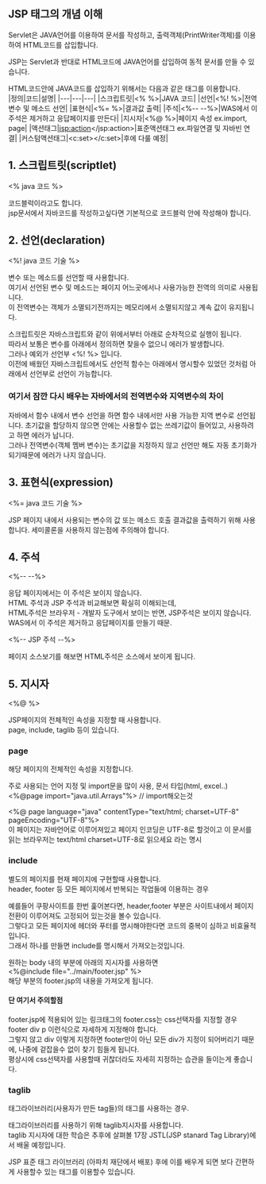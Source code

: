 ## JSP 태그의 개념 이해

Servlet은 JAVA언어를 이용하여 문서를 작성하고, 출력객체(PrintWriter객체)를 이용하여 HTML코드를 삽입합니다.

JSP는 Servlet과 반대로 HTML코드에 JAVA언어를 삽입하여 동적 문서를 만들 수 있습니다.

HTML코드안에 JAVA코드를 삽입하기 위해서는 다음과 같은 태그를 이용합니다.  
|정의|코드|설명|
|---|---|---|
|스크립트릿|<%	   %>|JAVA 코드|
|선언|<%!	   %>|전역변수 및 메소드 선언|
|표현식|<%=	   %>|결과값 출력|
|주석|<%--	 --%>|WAS에서 이 주석은 제거하고 응답페이지를 만든다|
|지시자|<%@	   %>|페이지 속성 ex.import, page|
|액션태그|<jsp:action></jsp:action>|표준액션태그  ex.파일연결 및 자바빈 연결|
|커스텀액션태그|<c:set></c:set>|후에 다룰 예정|

## 1. 스크립트릿(scriptlet)

<% java 코드 %>

코드블럭이라고도 합니다.  
jsp문서에서 자바코드를 작성하고싶다면 기본적으로 코드블럭 안에 작성해야 합니다.

## 2. 선언(declaration)

<%! java 코드 기술 %>

변수 또는 메소드를 선언할 때 사용합니다.  
여기서 선언된 변수 및 메소드는 페이지 어느곳에서나 사용가능한 전역의 의미로 사용됩니다.  
이 전역변수는 객체가 소멸되기전까지는 메모리에서 소멸되지않고 계속 값이 유지됩니다.

스크립트릿은 자바스크립트와 같이 위에서부터 아래로 순차적으로 실행이 됩니다.  
따라서 보통은 변수를 아래에서 정의하면 찾을수 없으니 에러가 발생합니다.  
그러나 예외가 선언부 <%! %> 입니다.  
이전에 배웠던 자바스크립트에서도 선언적 함수는 아래에서 명시할수 있었던 것처럼 아래에서 선언부로 선언이 가능합니다.


### 여기서 잠깐 다시 배우는 자바에서의 전역변수와 지역변수의 차이
자바에서 함수 내에서 변수 선언을 하면 함수 내에서만 사용 가능한 지역 변수로 선언됩니다. 초기값을 할당하지 않으면 안에는 사용할수 없는 쓰레기값이 들어있고, 사용하려고 하면 에러가 납니다.  
그러나 전역변수(객체 멤버 변수)는 초기값을 지정하지 않고 선언만 해도 자동 초기화가 되기때문에 에러가 나지 않습니다.


## 3. 표현식(expression)

<%= java 코드 기술 %>

JSP 페이지 내에서 사용되는 변수의 값 또는 메소드 호출 결과값을 출력하기 위해 사용합니다.
세미콜론을 사용하지 않는점에 주의해야 합니다.

## 4. 주석

<%--	 --%>

응답 페이지에서는 이 주석은 보이지 않습니다.  
HTML 주석과 JSP 주석과 비교해보면 확실히 이해되는데,  
HTML주석은 브라우저 - 개발자 도구에서 보이는 반면, JSP주석은 보이지 않습니다.  
WAS에서 이 주석은 제거하고 응답페이지를 만들기 때문.

<%-- JSP 주석 --%>
<!-- HTML 주석 -->

페이지 소스보기를 해보면 HTML주석은 소스에서 보이게 됩니다.


## 5. 지시자

<%@	%>

JSP페이지의 전체적인 속성을 지정할 때 사용합니다.  
page, include, taglib 등이 있습니다.

### page
해당 페이지의 전체적인 속성을 지정합니다.

주로 사용되는 언어 지정 및 import문을 많이 사용, 문서 타입(html, excel..)  
<%@page import="java.util.Arrays"%>  // import해오는것

<%@ page language="java" contentType="text/html; charset=UTF-8" pageEncoding="UTF-8"%>  
이 페이지는 자바언어로 이루어져있고 페이지 인코딩은 UTF-8로 할것이고 이 문서를 읽는 브라우저는 text/html charset=UTF-8로 읽으세요 라는 명시

### include
별도의 페이지를 현재 페이지에 구현할때 사용합니다.  
header, footer 등 모든 페이지에서 반복되는 작업들에 이용하는 경우

예를들어 쿠팡사이트를 한번 훑어본다면, header,footer 부분은 사이트내에서 페이지 전환이 이루어져도 고정되어 있는것을 볼수 있습니다.  
그렇다고 모든 페이지에 헤더와 푸터를 명시해야한다면 코드의 중복이 심하고 비효율적입니다.  
그래서 하나를 만들면 include를 명시해서 가져오는것입니다.

원하는 body 내의 부분에 아래의 지시자를 사용하면  
<%@include file="../main/footer.jsp" %>  
해당 부분의 footer.jsp의 내용을 가져오게 됩니다. 

#### 단 여기서 주의할점
footer.jsp에 적용되어 있는 링크태그의 footer.css는 css선택자를  지정할 경우 footer div p 이런식으로 자세하게 지정해야 합니다.  
그렇지 않고 div 이렇게 지정하면 footer만이 아닌 모든 div가 지정이 되어버리기 때문에, 나중에 겉잡을수 없이 찾기 힘들게 됩니다.  
평상시에 css선택자를 사용할때 귀찮더라도 자세히 지정하는 습관을 들이는게 좋습니다.

### taglib
태그라이브러리(사용자가 만든 tag들)의 태그를 사용하는 경우.

태그라이브러리를 사용하기 위해 taglib지시자를 사용합니다.  
taglib 지시자에 대한 학습은 추후에 살펴볼 17장 JSTL(JSP stanard Tag Library)에서 배울 예정입니다.

JSP 표준 태그 라이브러리 (아파치 재단에서 배포)
후에 이를 배우게 되면 보다 간편하게 사용할수 있는 태그를 이용할수 있습니다.


